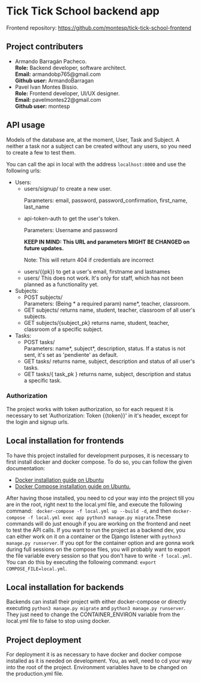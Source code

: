 <h1>Tick Tick School backend app</h1>
Frontend repository: <a href="https://github.com/montesp/tick-tick-school-frontend">https://github.com/montesp/tick-tick-school-frontend</a>
<h2>Project contributers</h2>
<ul>
    <li><div>
        <span>Armando Barragán Pacheco.</span><br/>
        <span><strong>Role:</strong> Backend developer, software architect.</span><br/>
        <span><strong>Email:</strong> armandobp765@gmail.com</span><br/>
        <span><strong>Github user:</strong> ArmandoBarragan</span><br/>
    </div></li>
    <li><div>
            <span>Pavel Ivan Montes Bissio.</span><br/>
            <span><strong>Role:</strong> Frontend developer, UI/UX designer.</span><br/>
            <span><strong>Email:</strong> pavelmontes22@gmail.com</span><br/>
            <span><strong>Github user:</strong> montesp</span><br/>
    </div></li>
</ul>

<h2>API usage</h2>
<p>Models of the database are, at the moment, User, Task and Subject.
A neither a task nor a subject can be created without any
users, so you need to create a few to test them.</p>
<p>You can call the api in local with the address <code>localhost:8000</code>
and use the following urls:</p>
<ul>
<li>Users:
    <ul>
    <li>users/signup/ to create a new user.</li>
    <p>Parameters: email, password, password_confirmation, first_name, last_name</p>
    <li>api-token-auth to get the user's token.</li>
    <p>Parameters: Username and password</p>
    <p><b>KEEP IN MIND: This URL and parameters MIGHT BE CHANGED on future updates.</b></p>
    <p>Note: This will return 404 if credentials are incorrect</p>
    <li>users/{{pk}} to get a user's email, firstname and lastnames</li>
    <li>users/ This does not work. It's only for staff, which has not been planned as a functionality yet.</li>
</ul>
</li>
<li>
    Subjects:
    <ul>
    <li>POST subjects/</li>
    Parameters: (Being * a required param) name*, teacher, classroom.
    <li></   
    <li>GET subjects/ returns name, student, teacher, classroom of all user's subjects.</li>
    <li>GET subjects/{subject_pk} returns name, student, teacher, classroom of a specific subject.</li>
    </ul>
</li>
<li>
    Tasks:
    <ul>
        <li>POST tasks/</li>
        Parameters: name*, subject*, description, status.
        If a status is not sent, it's set as 'pendiente' as default.
        <li>GET tasks/ returns name, subject, description and status of all user's tasks.</li>
        <li>GET tasks/{ task_pk } returns name, subject, description and status a specific task.</li>
    </ul>
</li>
</ul>
<h3>Authorization</h3>
<p>The project works with token authorization, so for each request it is necessary to set 'Authorization: Token {{token}}'
in it's header, except for the login and signup urls.
</p>
<h2>Local installation for frontends</h2>
<p>To have this project installed for development purposes, it is necessary to
first install docker and docker compose. To do so, you can follow the given documentation:</p>
<ul>
    <li><a href="https://docs.docker.com/engine/install/ubuntu/">Docker installation guide on Ubuntu</a></li>
    <li><a href="https://docs.docker.com/compose/install/">Docker Compose installation guide on Ubuntu.</a></li>
</ul>
<p>After having those installed, you need to cd your way into the project till you are in the root, right next
to the local.yml file, and execute the following command: <code> docker-compose -f local.yml up --build -d</code>,
and then <code>docker-compose -f local.yml exec app python3 manage.py migrate</code>.These commands will do just enough 
if you are working on the frontend and neet to test the API calls. If you want to run the project as a 
backend dev, you can either work on it on a container or the Django listener with <code>python3
manage.py runserver</code>. If you opt for the container option and are gonna work during full sessions on the compose files,
you will probably want to export the file variable every session so that you don't have to write <code>-f local.yml</code>. You can do this by 
executing the following command: <code>export COMPOSE_FILE=local.yml</code>.
</p>
<h2>Local installation for backends</h2>
<p>Backends can install their project with either docker-compose or directly executing <code>python3 manage.py migrate</code>
and <code>python3 manage.py runserver</code>. They just need to change the CONTAINER_ENVIRON
variable from the local.yml file to false to stop using docker.</p>

<h2>Project deployment</h2>
<p>For deployment it is as necessary to have docker and docker compose installed as it is needed on development.
You, as well, need to cd your way into the root of the project. Environment variables have to be changed
on the production.yml file.</p>
